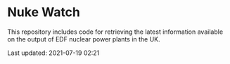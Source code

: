 # Nuke Watch

This repository includes code for retrieving the latest information available on the output of EDF nuclear power plants in the UK.

Last updated: 2021-07-19 02:21